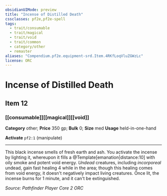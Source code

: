 ```yaml
---
obsidianUIMode: preview
title: "Incense of Distilled Death"
cssclasses: pf2e,pf2e-spell
tags:
  - trait/consumable
  - trait/magical
  - trait/void
  - trait/common
  - category/other
  - remaster
aliases: "Compendium.pf2e.equipment-srd.Item.4RKfLoqVluZGWzLc"
license: ORC
---
```

# Incense of Distilled Death
## Item 12
### [[consumable]][[magical]][[void]]

**Category** other; 
**Price** 350 gp; 
**Bulk** 0; **Size** med
**Usage** held-in-one-hand

**Activate** `pf2:1` (manipulate)

* * *

This black incense smells of fresh earth and ash. You activate the incense by lighting it, whereupon it fills a @Template\[emanation|distance:10\] with oily smoke and potent void energy. _Undead_ creatures, including _incorporeal_ undead, gain fast healing 4 while in the area; though this healing comes from void energy, it doesn't negatively impact living creatures. Once lit, the incense burns for 1 minute, and it can't be extinguished.

*Source: Pathfinder Player Core 2*
*ORC*